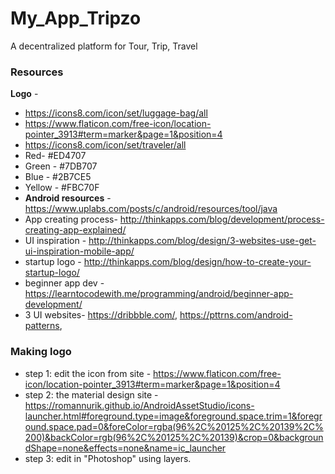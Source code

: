 # My_App_Tripzo
A decentralized platform for Tour, Trip, Travel

### Resources
**Logo** - 
* https://icons8.com/icon/set/luggage-bag/all
* https://www.flaticon.com/free-icon/location-pointer_3913#term=marker&page=1&position=4
* https://icons8.com/icon/set/traveler/all
* Red- #ED4707
* Green - #7DB707
* Blue - #2B7CE5
* Yellow - #FBC70F
* **Android resources** - https://www.uplabs.com/posts/c/android/resources/tool/java
* App creating process- http://thinkapps.com/blog/development/process-creating-app-explained/
* UI inspiration - http://thinkapps.com/blog/design/3-websites-use-get-ui-inspiration-mobile-app/
* startup logo - http://thinkapps.com/blog/design/how-to-create-your-startup-logo/
* beginner app dev - https://learntocodewith.me/programming/android/beginner-app-development/
* 3 UI websites- https://dribbble.com/, https://pttrns.com/android-patterns, 


### Making logo

* step 1: edit the icon from site - https://www.flaticon.com/free-icon/location-pointer_3913#term=marker&page=1&position=4
* step 2: the material design site - https://romannurik.github.io/AndroidAssetStudio/icons-launcher.html#foreground.type=image&foreground.space.trim=1&foreground.space.pad=0&foreColor=rgba(96%2C%20125%2C%20139%2C%200)&backColor=rgb(96%2C%20125%2C%20139)&crop=0&backgroundShape=none&effects=none&name=ic_launcher
* step 3: edit in "Photoshop" using layers.
